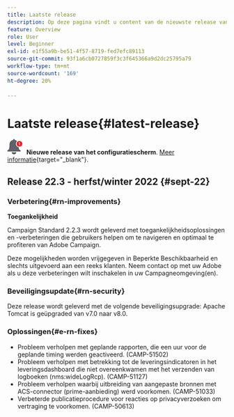 ```yaml
---
title: Laatste release
description: Op deze pagina vindt u content van de nieuwste release van Campaign Standard
feature: Overview
role: User
level: Beginner
exl-id: e1f55a9b-be51-4f57-8719-fed7efc89113
source-git-commit: 93f1a6cb0727859f3c3f645366a9d2dc25795a79
workflow-type: tm+mt
source-wordcount: '169'
ht-degree: 20%

---
```



# Laatste release{#latest-release}

![Configuratiescherm](assets/do-not-localize/cp-icon.png) **Nieuwe release van het configuratiescherm**. [Meer informatie](https://experienceleague.adobe.com/docs/control-panel/using/release-notes.html?lang=nl){target=&quot;_blank&quot;}.


## Release 22.3 - herfst/winter 2022 {#sept-22}

### Verbetering{#rn-improvements}

**Toegankelijkheid**

Campaign Standard 2.2.3 wordt geleverd met toegankelijkheidsoplossingen en -verbeteringen die gebruikers helpen om te navigeren en optimaal te profiteren van Adobe Campaign.

Deze mogelijkheden worden vrijgegeven in Beperkte Beschikbaarheid en slechts uitgevoerd aan een reeks klanten. Neem contact op met uw Adobe als u deze verbeteringen wilt inschakelen in uw Campagneomgeving(en).

<!--
* **Data retention**

    Data retention periods have been reduced to avoid overloading Campaign server. However, you can still modify these values and define a custom period of time based on your needs and data retention policies. To change retention periods, contact Adobe.
-->

### Beveiligingsupdate{#rn-security}

Deze release wordt geleverd met de volgende beveiligingsupgrade: Apache Tomcat is geüpgraded van v7.0 naar v8.0.

### Oplossingen{#e-rn-fixes}

* Probleem verholpen met geplande rapporten, die een uur voor de geplande timing werden geactiveerd. (CAMP-51502)
* Probleem verholpen met betrekking tot de leveringsindicatoren in het leveringsdashboard die niet overeenkwamen met het verzenden van logboeken (nms:wideLogRcp). (CAMP-51127)
* Probleem verholpen waarbij uitbreiding van aangepaste bronnen met ACS-connector (prime-aanbieding) werd voorkomen. (CAMP-51033)
* Verbeterde publicatieprocedure voor reacties op privacyverzoeken om vertraging te voorkomen. (CAMP-50613)


